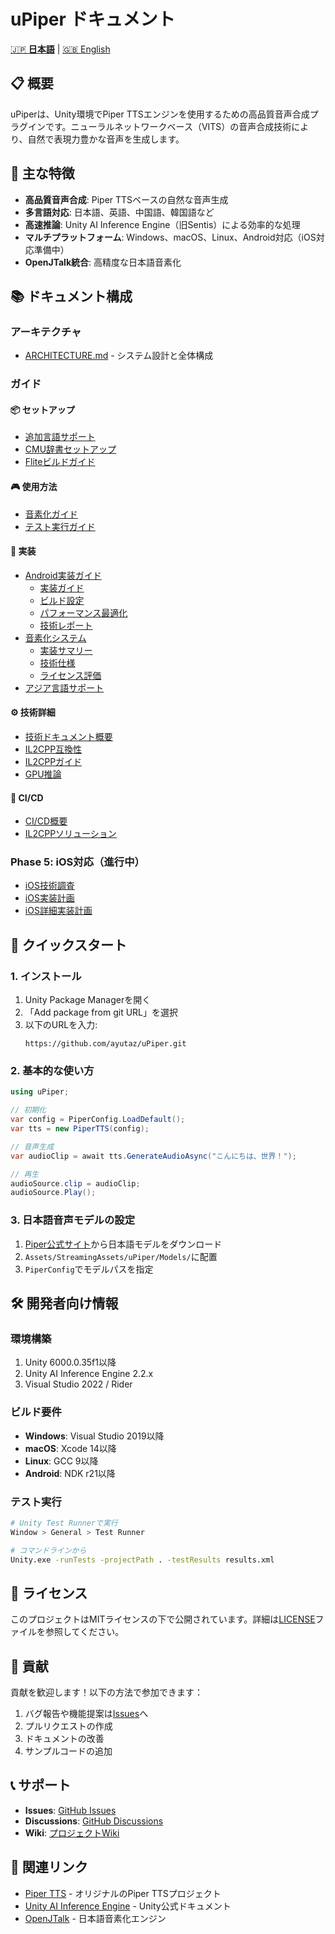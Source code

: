 # uPiper ドキュメント

[🇯🇵 **日本語**](../ja/README.md) | [🇬🇧 English](../en/README.md)

## 📋 概要

uPiperは、Unity環境でPiper TTSエンジンを使用するための高品質音声合成プラグインです。ニューラルネットワークベース（VITS）の音声合成技術により、自然で表現力豊かな音声を生成します。

## 🚀 主な特徴

- **高品質音声合成**: Piper TTSベースの自然な音声生成
- **多言語対応**: 日本語、英語、中国語、韓国語など
- **高速推論**: Unity AI Inference Engine（旧Sentis）による効率的な処理
- **マルチプラットフォーム**: Windows、macOS、Linux、Android対応（iOS対応準備中）
- **OpenJTalk統合**: 高精度な日本語音素化

## 📚 ドキュメント構成

### アーキテクチャ
- [ARCHITECTURE.md](./ARCHITECTURE.md) - システム設計と全体構成

### ガイド

#### 📦 セットアップ
- [追加言語サポート](./guides/setup/additional-language-support.md)
- [CMU辞書セットアップ](./guides/setup/cmu-dictionary-setup.md)
- [Fliteビルドガイド](./guides/setup/flite-build-guide.md)

#### 🎮 使用方法
- [音素化ガイド](./guides/usage/phonemization-guide.md)
- [テスト実行ガイド](./guides/usage/test-execution-guide.md)

#### 🔧 実装
- [Android実装ガイド](./guides/implementation/android/)
  - [実装ガイド](./guides/implementation/android/implementation-guide.md)
  - [ビルド設定](./guides/implementation/android/build-settings.md)
  - [パフォーマンス最適化](./guides/implementation/android/performance-optimization.md)
  - [技術レポート](./guides/implementation/android/technical-report.md)
- [音素化システム](./guides/implementation/phonemization-system/)
  - [実装サマリー](./guides/implementation/phonemization-system/implementation-summary.md)
  - [技術仕様](./guides/implementation/phonemization-system/technical-specification.md)
  - [ライセンス評価](./guides/implementation/phonemization-system/license-evaluation-report.md)
- [アジア言語サポート](./guides/implementation/asian-language-support.md)

#### ⚙️ 技術詳細
- [技術ドキュメント概要](./guides/technical/README.md)
- [IL2CPP互換性](./guides/technical/il2cpp-compatibility.md)
- [IL2CPPガイド](./guides/technical/il2cpp.md)
- [GPU推論](./guides/technical/gpu-inference.md)

#### 🔄 CI/CD
- [CI/CD概要](./guides/ci-cd/README.md)
- [IL2CPPソリューション](./guides/ci-cd/il2cpp-solutions.md)

### Phase 5: iOS対応（進行中）
- [iOS技術調査](./phase5-ios/phase5-ios-technical-research.md)
- [iOS実装計画](./phase5-ios/phase5-ios-implementation-plan.md)
- [iOS詳細実装計画](./phase5-ios/phase5-ios-detailed-implementation-plan.md)

## 🎯 クイックスタート

### 1. インストール
1. Unity Package Managerを開く
2. 「Add package from git URL」を選択
3. 以下のURLを入力:
   ```
   https://github.com/ayutaz/uPiper.git
   ```

### 2. 基本的な使い方

```csharp
using uPiper;

// 初期化
var config = PiperConfig.LoadDefault();
var tts = new PiperTTS(config);

// 音声生成
var audioClip = await tts.GenerateAudioAsync("こんにちは、世界！");

// 再生
audioSource.clip = audioClip;
audioSource.Play();
```

### 3. 日本語音声モデルの設定
1. [Piper公式サイト](https://github.com/rhasspy/piper)から日本語モデルをダウンロード
2. `Assets/StreamingAssets/uPiper/Models/`に配置
3. `PiperConfig`でモデルパスを指定

## 🛠️ 開発者向け情報

### 環境構築
1. Unity 6000.0.35f1以降
2. Unity AI Inference Engine 2.2.x
3. Visual Studio 2022 / Rider

### ビルド要件
- **Windows**: Visual Studio 2019以降
- **macOS**: Xcode 14以降
- **Linux**: GCC 9以降
- **Android**: NDK r21以降

### テスト実行
```bash
# Unity Test Runnerで実行
Window > General > Test Runner

# コマンドラインから
Unity.exe -runTests -projectPath . -testResults results.xml
```

## 📝 ライセンス

このプロジェクトはMITライセンスの下で公開されています。詳細は[LICENSE](../../../LICENSE)ファイルを参照してください。

## 🤝 貢献

貢献を歓迎します！以下の方法で参加できます：

1. バグ報告や機能提案は[Issues](https://github.com/ayutaz/uPiper/issues)へ
2. プルリクエストの作成
3. ドキュメントの改善
4. サンプルコードの追加

## 📞 サポート

- **Issues**: [GitHub Issues](https://github.com/ayutaz/uPiper/issues)
- **Discussions**: [GitHub Discussions](https://github.com/ayutaz/uPiper/discussions)
- **Wiki**: [プロジェクトWiki](https://github.com/ayutaz/uPiper/wiki)

## 🔗 関連リンク

- [Piper TTS](https://github.com/rhasspy/piper) - オリジナルのPiper TTSプロジェクト
- [Unity AI Inference Engine](https://docs.unity3d.com/Packages/com.unity.sentis@latest) - Unity公式ドキュメント
- [OpenJTalk](http://open-jtalk.sourceforge.net/) - 日本語音素化エンジン